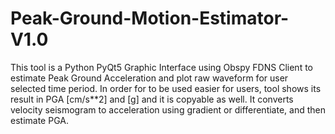 # Peak-Ground-Motion-Estimator-V1.0
This tool is a Python PyQt5 Graphic Interface using Obspy FDNS Client to estimate Peak Ground Acceleration and plot raw waveform for user selected time period. 
In order for to be used easier for users, tool shows its result in PGA [cm/s**2] and [g] and it is copyable as well.  It converts velocity seismogram to acceleration using gradient or differentiate, and then estimate PGA.
